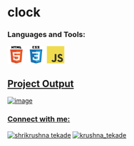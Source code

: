 # clock

<h3 align="left">Languages and Tools:</h3>
<p align="left"> <img src="https://raw.githubusercontent.com/devicons/devicon/master/icons/html5/html5-original-wordmark.svg" alt="html5" width="40" height="40"/> </a>
<img src="https://raw.githubusercontent.com/devicons/devicon/master/icons/css3/css3-original-wordmark.svg" alt="css3" width="40" height="40"/> </a>
<a href="https://www.w3.org/html/" target="_blank" rel="noreferrer">  <a href="https://developer.mozilla.org/en-US/docs/Web/JavaScript" target="_blank" rel="noreferrer"> <img src="https://raw.githubusercontent.com/devicons/devicon/master/icons/javascript/javascript-original.svg" alt="javascript" width="40" height="40"/> </a> <a href="https://www.mysql.com/" target="_blank" rel="noreferrer">
 </p>
 
## Project Output
 ![image](https://user-images.githubusercontent.com/75197967/200516437-b1be66cd-0ac0-44f5-a02f-dc98660358b5.png)

  
<h3 align="left">Connect with me:</h3>
<p align="left">
<a href="https://www.linkedin.com/in/shrikrushna-tekade-406199225/" target="blank"><img align="center" src="https://raw.githubusercontent.com/rahuldkjain/github-profile-readme-generator/master/src/images/icons/Social/linked-in-alt.svg" alt="shrikrushna tekade" height="30" width="40" /></a>
<a href="https://twitter.com/krushna_tekade" target="blank"><img align="center" src="https://raw.githubusercontent.com/rahuldkjain/github-profile-readme-generator/master/src/images/icons/Social/twitter.svg" alt="krushna_tekade" height="30" width="40" /></a>
</p>
